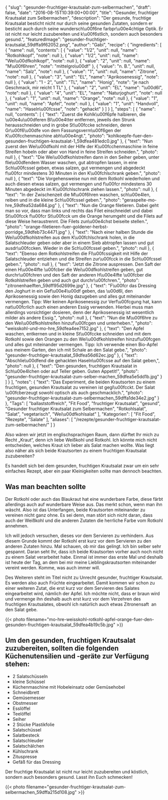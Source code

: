 {
    "slug": "gesunder-fruchtiger-krautsalat-zum-selbermachen",
    "draft": false,
    "date": "2016-08-15T10:39:00+00:00",
    "title": "Gesunder, fruchtiger Krautsalat zum Selbermachen",
    "description": "Der gesunde, fruchtige Krautsalat besticht nicht nur durch seine gesunden Zutaten, sondern er besticht auch durch seine wundersch\u00f6ne farbpr\u00e4chtige Optik. Er ist nicht nur leicht zuzubereiten und k\u00f6stlich, sondern auch besonders gesund.",
    "featuredImage": "gesunder-fruchtiger-krautsalat_59dffa9f62052.png",
    "author": "Gabi",
    "recipe": {
        "ingredients": [
            {
                "name": null,
                "contents": [
                    {
                        "value": "1\/2",
                        "unit": null,
                        "name": "Rotkohlkopf",
                        "note": null
                    },
                    {
                        "value": "1\/2",
                        "unit": null,
                        "name": "Wei\u00dfkohlkopf",
                        "note": null
                    },
                    {
                        "value": "2",
                        "unit": null,
                        "name": "M\u00f6hren",
                        "note": "mittelgro\u00df"
                    },
                    {
                        "value": "n. B.",
                        "unit": null,
                        "name": "Salz",
                        "note": null
                    },
                    {
                        "value": "1",
                        "unit": null,
                        "name": "Zitrone",
                        "note": null
                    },
                    {
                        "value": "3",
                        "unit": "EL",
                        "name": "Aprikosenessig",
                        "note": null
                    },
                    {
                        "value": "1 - 2",
                        "unit": "TL",
                        "name": "Honig",
                        "note": "je nach Geschmack, mir reicht 1 TL"
                    },
                    {
                        "value": "2",
                        "unit": "EL",
                        "name": "\u00d6l",
                        "note": null
                    },
                    {
                        "value": "4",
                        "unit": "EL",
                        "name": "Naturjoghurt",
                        "note": null
                    },
                    {
                        "value": "1",
                        "unit": null,
                        "name": "Orange",
                        "note": null
                    },
                    {
                        "value": "1",
                        "unit": null,
                        "name": "Apfel",
                        "note": null
                    },
                    {
                        "value": "1",
                        "unit": "Handvoll",
                        "name": "Haseln\u00fcsse",
                        "note": "gehackt"
                    }
                ]
            }
        ],
        "steps": [
            {
                "name": null,
                "contents": [
                    {
                        "text": "Zuerst die Kohlk\u00f6pfe halbieren, die \u00e4u\u00dferen Bl\u00e4tter entfernen, jeweils den Strunk herausschneiden und in grobe St\u00fccke schneiden, deren Gr\u00f6\u00dfe von dem Fassungsverm\u00f6gen der K\u00fcchenmaschine abh\u00e4ngt.",
                        "photo": "kohlkoepfe-fuer-den-gesunden-fruchtigen-krautsalat-1_59dfea481edc0.jpg"
                    },
                    {
                        "text": "Nun zuerst den Wei\u00dfkohl mit der Hilfe der K\u00fcchenmaschine in feine Streifen hobeln oder aber von Hand in feine Streifen schneiden.",
                        "photo": null
                    },
                    {
                        "text": "Die Wei\u00dfkohlstreifen dann in den Seiher geben, unter flie\u00dfendem Wasser waschen, gut abtropfen lassen, in eine Sch\u00fcssel geben, etwas salzen,  gut vermengen und abgedeckt f\u00fcr mindestens 30 Minuten in den K\u00fchlschrank geben.",
                        "photo": null
                    },
                    {
                        "text": "Die Vorgehensweise nun mit dem Rotkohl wiederholen und auch diesen etwas salzen, gut vermengen und f\u00fcr mindestens 30 Minuten abgedeckt im K\u00fchlschrank ziehen lassen.",
                        "photo": null
                    },
                    {
                        "text": "In der Zwischenzeit die M\u00f6hren waschen, sch\u00e4len, reiben und in die kleine Sch\u00fcssel geben.",
                        "photo": "geraspelte-mo-hre_59dfea52da684.jpg"
                    },
                    {
                        "text": "Nun die Orange filetieren. Dabei geht man so vor, dass man links und rechts das Filet einschneidet und dabei St\u00fcck f\u00fcr St\u00fcck um die Orange herumgeht und die Filets auf diese Weise heraustrennt. Die Filets zun\u00e4chst beiseite stellen.",
                        "photo": "orange-filetieren-fuer-goldener-herbst-porridge_59dfeb73c4471.jpg"
                    },
                    {
                        "text": "Nach einer halben Stunde die Wei\u00dfkohlstreifen aus dem K\u00fchlschrank holen, in die Salatschleuder geben oder aber in einem Sieb abtropfen lassen und gut ausdr\u00fccken. Wieder in die Sch\u00fcssel geben.",
                        "photo": null
                    },
                    {
                        "text": "Ebenso dem Rotkohlstreifen die Fl\u00fcssigkeit mit Hilfe der Salatschleuder entziehen und die Streifen zur\u00fcck in die Sch\u00fcssel geben.",
                        "photo": null
                    },
                    {
                        "text": "Jetzt die Zitrone auspressen. Den Saft der einen H\u00e4lfte \u00fcber die Wei\u00dfkohlstreifen geben,  gut durchr\u00fchren und den Saft der anderen H\u00e4lfte \u00fcber die Rotkohlstreifen geben und auch gut durchr\u00fchren.",
                        "photo": "zitronenhaelften_59dff95d2699e.jpg"
                    },
                    {
                        "text": "F\u00fcr das Dressing den Joghurt in ein Gef\u00e4\u00df geben, das \u00d6l, den Aprikosenessig sowie den Honig dazugeben und alles gut miteinander vermengen. Tipp: Wer keinen Aprikosenessig zur Verf\u00fcgung hat, kann nat\u00fcrlich auch einen anderen Essig verwenden. Hierbei muss man allerdings vorsichtiger dosieren, denn der Aprikosenessig ist wesentlich milder als andere Essig.",
                        "photo": null
                    },
                    {
                        "text": "Nun die M\u00f6hre zu den Wei\u00dfkohlstreifen hinzuf\u00fcgen und unterheben.",
                        "photo": "weisskohl-und-mo-hre_59dfea4ee7152.jpg"
                    },
                    {
                        "text": "Den Apfel waschen, entkernen und in kleine St\u00fccke schneiden und mit dem Rotkohl sowie den Orangen zu den Wei\u00dfkohlstreifen hinzuf\u00fcgen und alles gut miteinander vermengen. Tipp: Ich verwende einen Bio-Apfel aus meinem Garten, den ich mit Schale an den Salat gebe.",
                        "photo": "gesunder-fruchtiger-krautsalat_59dfea56d62ec.jpg"
                    },
                    {
                        "text": "Abschlie\u00dfend die gehackten Haseln\u00fcsse auf den Salat geben,",
                        "photo": null
                    },
                    {
                        "text": "Den gesunden, fruchtigen Krautsalat in Sch\u00e4lchen oder auf Teller geben. Guten Appetit!",
                        "photo": "gesunder-fruchtiger-krautsalat-zum-selber-machen_59dfea5e5dd1b.jpg"
                    }
                ]
            }
        ],
        "notes": {
            "text": "Das Experiment, die beiden Krautsorten zu einem fruchtigen, gesunden Krautsalat zu vereinen ist gegl\u00fcckt. Der Salat \u00fcberzeugt sowohl optisch als auch geschmacklich.",
            "photo": "gesunder-fruchtiger-krautsalat-zum-selbermachen_59dffa1de34e2.jpg"
        }
    },
    "Tags": [
        "ballaststoffreich",
        "Fit Food",
        "fruchtiger Krautsalat",
        "gesund",
        "Gesunder fruchtiger Krautsalat zum Selbermachen",
        "Rotkohlsalat",
        "Salat",
        "vegetarisch",
        "Wei\u00dfkohlsalat"
    ],
    "Kategorien": [
        "Fit Food",
        "Rezepte",
        "Salate"
    ],
    "aliases": [
        "\/rezepte\/gesunder-fruchtiger-krautsalat-zum-selbermachen\/"
    ]
}

Also wären wir jetzt im englischsprachigen Raum, dann dürftet Ihr mich zu Recht &#8222;Kraut&#8220;, denn ich liebe Weißkohl und Rotkohl. Ich könnte mich nicht entscheiden, welches Kraut ich lieber als Salat machen wollte. Was liegt also näher als sich beide Krautsorten zu einem fruchtigen Krautsalat zuzubereiten?

Es handelt sich bei dem gesunden, fruchtigen Krautsalat zwar um ein sehr einfaches Rezept, aber ein paar Kleinigkeiten sollte man dennoch beachten.

## Was man beachten sollte

Der Rotkohl oder auch das Blaukraut hat eine wunderbare Farbe, diese färbt allerdings auch auf wunderbare Weise aus. Das merkt schon, wenn man ihn wäscht. Also ist das Unterfangen, beide Krautsorten miteinander zu vereinen nicht ganz ohne. Es sei denn, man stört sich nicht daran, dass auch der Weißkohl und die anderen Zutaten die herrliche Farbe vom Rotkohl annehmen.

Ich will jedoch versuchen, dieses vor dem Servieren zu verhindern. Aus diesem Grunde kommt der Rotkohl erst kurz vor dem Servieren zu den anderen Zutaten hinzu. Mal schauen, ob mir das gelingt. Ich bin selber sehr gespannt. Daran seht Ihr, dass ich beide Krautsorten vorher auch noch nicht zu einem Salat verarbeitet habe. Einmal ist immer das erste Mal und deshalb ist heute der Tag, an dem bei mir meine Lieblingskrautsorten miteinander vereint werden. Komme, was auch immer will.

Des Weiteren steht im Titel nicht zu Unrecht gesunder, fruchtiger Krautsalat. Es werden also auch Früchte eingearbeitet. Damit kommen wir schon zu einer weiteren Zutat, die erst kurz vor dem Servieren des Salates eingearbeitet wird, nämlich der Apfel. Ich möchte nicht, dass er braun wird und vermenge ihn deshalb auch erst kurz vor dem Verzehren des fruchtigen Krautsalates, obwohl ich natürlich auch etwas Zitronensaft  an den Salat gebe.

{{< photo filename="mo-hre-weisskohl-rotkohl-apfel-orange-fuer-den-gesunden-fruchtigen-krautsalat_59dfea4b19c5b.jpg" >}}

## Um den gesunden, fruchtigen Krautsalat zuzubereiten, sollten die folgenden Küchenutensilien und -geräte zur Verfügung stehen:

 * 2 Salatschüsseln
 * kleine Schüssel
 * Küchenmaschine mit Hobeleinsatz oder Gemüsehobel
 * Schneidbrett
 * Gemüsemesser
 * Obstmesser
 * Esslöffel
 * Teelöffel
 * Seiher
 * 2 Stücke Plastikfolie
 * Salatschüssel
 * Salatbesteck
 * Salatschleuder
 * Salatschälchen
 * Kühlschrank
 * Zituspresse
 * Gefäß für das Dressing

Der fruchtige Krautsalat ist nicht nur leicht zuzubereiten und köstlich, sondern auch besonders gesund. Lasst ihn Euch schmecken!

{{< photo filename="gesunder-fruchtiger-krautsalat-zum-selbermachen_59dffa215d108.jpg" >}}